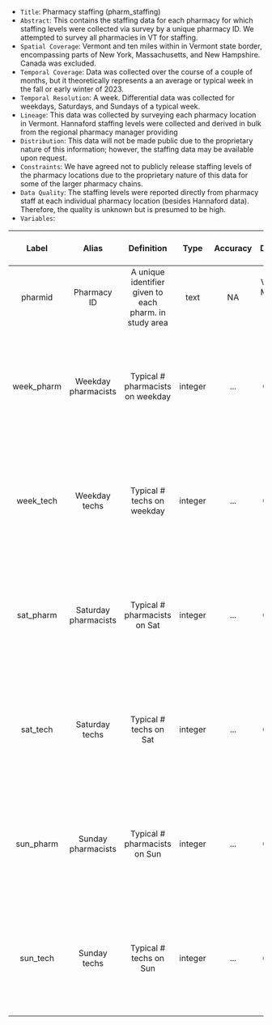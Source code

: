 - `Title`: Pharmacy staffing (pharm_staffing)
- `Abstract`: This contains the staffing data for each pharmacy for which staffing levels were collected via survey by a unique pharmacy ID. We attempted to survey all pharmacies in VT for staffing. 
- `Spatial Coverage`: Vermont and ten miles within in Vermont state border, encompassing parts of New York, Massachusetts, and New Hampshire. Canada was excluded.
- `Temporal Coverage`: Data was collected over the course of a couple of months, but it theoretically represents a an average or typical week in the fall or early winter of 2023.
- `Temporal Resolution`: A week. Differential data was collected for weekdays, Saturdays, and Sundays of a typical week.
- `Lineage`: This data was collected by surveying each pharmacy location in Vermont. Hannaford staffing levels were collected and derived in bulk from the regional pharmacy manager providing 
- `Distribution`: This data will not be made public due to the proprietary nature of this information; however, the staffing data may be available upon request.
- `Constraints`: We have agreed not to publicly release staffing levels of the pharmacy locations due to the proprietary nature of this data for some of the larger pharmacy chains.
- `Data Quality`: The staffing levels were reported directly from pharmacy staff at each individual pharmacy location (besides Hannaford data). Therefore, the quality is unknown but is presumed to be high. 
- `Variables`: 

| Label | Alias | Definition | Type | Accuracy | Domain | Missing Data Value(s) | Missing Data Frequency |
| :--: | :--: | :--: | :--: | :--: | :--: | :--: | :--: |
| pharmid | Pharmacy ID | A unique identifier given to each pharm. in study area | text | NA | VT, NY, MA, NH 1 - 117 | NA | NA |
| week_pharm | Weekday pharmacists | Typical # pharmacists on weekday | integer | ... | 0 - 10 | NULL | Could not collect data for 15/117 pharmacies in VT. No staffing data collected for out of state pharmacies. |
| week_tech | Weekday techs | Typical # techs on weekday | integer | ... | 0 - 10 | NULL | Could not collect data for 15/117 pharmacies in VT. No staffing data collected for out of state pharmacies. |
| sat_pharm | Saturday pharmacists | Typical # pharmacists on Sat | integer | ... | 0 - 10 | NULL | Could not collect data for 15/117 pharmacies in VT. No staffing data collected for out of state pharmacies. |
| sat_tech | Saturday techs | Typical # techs on Sat | integer | ... | 0 - 10 | NULL | Could not collect data for 15/117 pharmacies in VT. No staffing data collected for out of state pharmacies. |
| sun_pharm | Sunday pharmacists | Typical # pharmacists on Sun | integer | ... | 0 - 10| NULL | Could not collect data for 15/ 117 pharmacies in VT. No staffing data collected for out of state pharmacies. |
| sun_tech | Sunday techs | Typical # techs on Sun | integer | ... | 0 - 10| NULL | Could not collect data for 15/ 117 pharmacies in VT. No staffing data collected for out of state pharmacies. |
